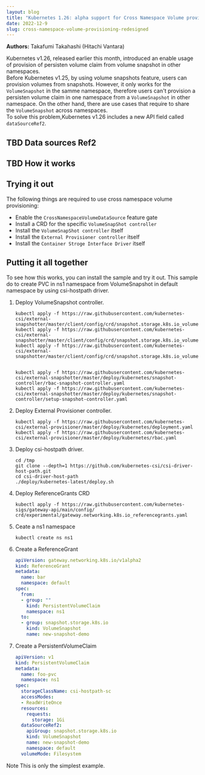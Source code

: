 ```yaml
---
layout: blog
title: "Kubernetes 1.26: alpha support for Cross Namespace Volume provisioning"
date: 2022-12-9
slug: cross-namespace-volume-provisioning-redesigned
---
```


**Authors:**
Takafumi Takahashi (Hitachi Vantara)

Kubernetes v1.26, released earlier this month, introduced an enable usage of provision of persisten volume claim from volume snapshot in other namespaces.  
Before Kubernetes v1.25, by using volume snapshots feature, users can provision volumes from snapshots. However, it only works for the `VolumeSnapshot` in the samme namespace, therefore users can't provision a persisten volume claim in one namespace from a `VolumeSnapshot` in other namespace. On the other hand, there are use cases that require to share the `VolumeSnapshot` across namespaces.  
 To solve this problem,Kubernetes v1.26 includes a new API field called `dataSourceRef2`.

## TBD Data sources Ref2


## TBD How it works


## Trying it out

The following things are required to use cross namespace volume provisioning:

* Enable the `CrossNamespaceVolumeDataSource` feature gate
* Install a CRD for the specific `VolumeSnapShot controller`
* Install the `VolumeSnapShot controller` itself
* Install the `External Provisioner controller` itself
* Install the `Container Stroge Interface Driver` itself

## Putting it all together

To see how this works, you can install the sample and try it out.
This sample do to create PVC in ns1 namespace from VolumeSnapshot in default namespace by using csi-hostpath driver.

1. Deploy VolumeSnapshot controller.

   ```terminal
   kubectl apply -f https://raw.githubusercontent.com/kubernetes-csi/external-snapshotter/master/client/config/crd/snapshot.storage.k8s.io_volumesnapshotclasses.yaml
   kubectl apply -f https://raw.githubusercontent.com/kubernetes-csi/external-snapshotter/master/client/config/crd/snapshot.storage.k8s.io_volumesnapshotcontents.yaml
   kubectl apply -f https://raw.githubusercontent.com/kubernetes-csi/external-snapshotter/master/client/config/crd/snapshot.storage.k8s.io_volumesnapshots.yaml


   kubectl apply -f https://raw.githubusercontent.com/kubernetes-csi/external-snapshotter/master/deploy/kubernetes/snapshot-controller/rbac-snapshot-controller.yaml
   kubectl apply -f https://raw.githubusercontent.com/kubernetes-csi/external-snapshotter/master/deploy/kubernetes/snapshot-controller/setup-snapshot-controller.yaml
   ```

2. Deploy External Provisioner controller.

   ```terminal
   kubectl apply -f https://raw.githubusercontent.com/kubernetes-csi/external-provisioner/master/deploy/kubernetes/deployment.yaml 
   kubectl apply -f https://raw.githubusercontent.com/kubernetes-csi/external-provisioner/master/deploy/kubernetes/rbac.yaml
   ```

3. Deploy csi-hostpath driver.

   ```terminal
   cd /tmp
   git clone --depth=1 https://github.com/kubernetes-csi/csi-driver-host-path.git
   cd csi-driver-host-path
   ./deploy/kubernetes-latest/deploy.sh
   ```

4. Deploy ReferenceGrants CRD
  
   ```terminal
   kubectl apply -f https://raw.githubusercontent.com/kubernetes-sigs/gateway-api/main/config/ crd/experimental/gateway.networking.k8s.io_referencegrants.yaml
   ```

5. Ceate a ns1 namespace

    ```terminal
    kubectl create ns ns1
    ```

6. Create a ReferenceGrant

   ```yaml
   apiVersion: gateway.networking.k8s.io/v1alpha2
   kind: ReferenceGrant
   metadata:
     name: bar
     namespace: default
   spec:
     from:
     - group: ""
       kind: PersistentVolumeClaim
       namespace: ns1
     to:
     - group: snapshot.storage.k8s.io
       kind: VolumeSnapshot
       name: new-snapshot-demo
   ```

7. Create a PersistentVolumeClaim

   ```yaml
   apiVersion: v1
   kind: PersistentVolumeClaim
   metadata:
     name: foo-pvc
     namespace: ns1
   spec:
     storageClassName: csi-hostpath-sc
     accessModes:
     - ReadWriteOnce
     resources:
       requests:
         storage: 1Gi
     dataSourceRef2:
       apiGroup: snapshot.storage.k8s.io
       kind: VolumeSnapshot
       name: new-snapshot-demo
       namespace: default
     volumeMode: Filesystem
   ```

Note This is only the simplest example.


